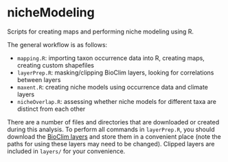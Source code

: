 # nicheModeling

Scripts for creating maps and performing niche modeling using R.

The general workflow is as follows:
* `mapping.R`: importing taxon occurrence data into R, creating maps, creating custom shapefiles
* `layerPrep.R`: masking/clipping BioClim layers, looking for correlations between layers
* `maxent.R`: creating niche models using occurrence data and climate layers
* `nicheOverlap.R`: assessing whether niche models for different taxa are distinct from each other

There are a number of files and directories that are downloaded or created during this analysis. To perform all commands in `layerPrep.R`, you should download the [BioClim layers](http://www.worldclim.org/current) and store them in a convenient place (note the paths for using these layers may need to be changed). Clipped layers are included in `layers/` for your convenience.
